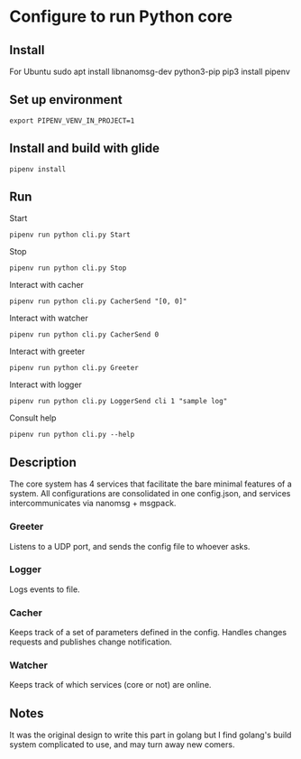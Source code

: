 # Configure to run Python core

## Install
For Ubuntu
    sudo apt install libnanomsg-dev python3-pip
    pip3 install pipenv

## Set up environment
    export PIPENV_VENV_IN_PROJECT=1

## Install and build with glide
    pipenv install

## Run
Start

    pipenv run python cli.py Start

Stop

    pipenv run python cli.py Stop

Interact with cacher

    pipenv run python cli.py CacherSend "[0, 0]"

Interact with watcher

    pipenv run python cli.py CacherSend 0

Interact with greeter

    pipenv run python cli.py Greeter

Interact with logger

    pipenv run python cli.py LoggerSend cli 1 "sample log"

Consult help

    pipenv run python cli.py --help

## Description
The core system has 4 services that facilitate the bare minimal features of a system. All configurations are consolidated in one config.json, and services intercommunicates via nanomsg + msgpack.

### Greeter
Listens to a UDP port, and sends the config file to whoever asks.

### Logger
Logs events to file.

### Cacher
Keeps track of a set of parameters defined in the config. Handles changes requests and publishes change notification.

### Watcher
Keeps track of which services (core or not) are online.

## Notes
It was the original design to write this part in golang but I find golang's build system complicated to use, and may turn away new comers.
